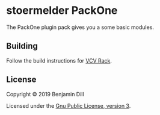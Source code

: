 # stoermelder PackOne

The PackOne plugin pack gives you a some basic modules.

## Building

Follow the build instructions for [VCV Rack](https://github.com/VCVRack/Rack).

## License

Copyright © 2019 Benjamin Dill

Licensed under the [Gnu Public License, version 3](https://www.gnu.org/licenses/gpl-3.0.en.html).